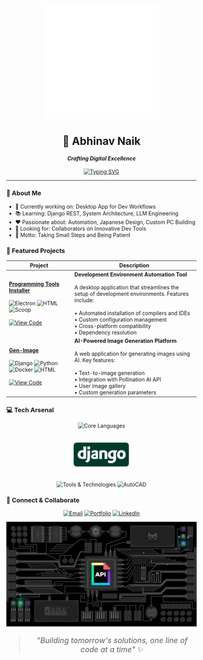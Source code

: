 <div align="center">
  <img src="./code.gif">
 
# 🌟 Abhinav Naik
#### _Crafting Digital Excellence_

[![Typing SVG](https://readme-typing-svg.herokuapp.com?font=Fira+Code&pause=1000&color=2E9FD1&center=true&vCenter=true&width=435&lines=Develop's+API;Automate+Process;Tech+Explorer)](https://git.io/typing-svg)
</div>

---
### 💫 About Me
- 🔭 Currently working on: Desktop App for Dev Workflows
- 📚 Learning: Django REST, System Architecture, LLM Engineering
- ❤️ Passionate about: Automation, Japanese Design, Custom PC Building
- 👥 Looking for: Collaborators on Innovative Dev Tools
- 🌟 Motto: Taking Small Steps and Being Patient

### 🚀 Featured Projects

| Project | Description |
|---------|-------------|
| [**Programming Tools Installer**](https://github.com/helloitsmeabhi/programming-tools-installer) <br><br> ![Electron](https://img.shields.io/badge/Electron-47848F?style=flat&logo=electron&logoColor=white) ![HTML](https://img.shields.io/badge/HTML-E34F26?style=flat&logo=html5&logoColor=white) ![Scoop](https://img.shields.io/badge/Scoop-00ADD8?style=flat&logo=windows&logoColor=white) <br><br> [![View Code](https://img.shields.io/badge/View_Code-181717?style=for-the-badge&logo=github&logoColor=white)](https://github.com/helloitsmeabhi/prginst) | **Development Environment Automation Tool** <br><br> A desktop application that streamlines the setup of development environments. Features include: <br><br> • Automated installation of compilers and IDEs <br> • Custom configuration management <br> • Cross-platform compatibility <br> • Dependency resolution |
| [**Gen-Image**](https://github.com/helloitsmeabhi/gen-image) <br><br> ![Django](https://img.shields.io/badge/Django-092E20?style=flat&logo=django&logoColor=white) ![Python](https://img.shields.io/badge/Python-3776AB?style=flat&logo=python&logoColor=white) ![Docker](https://img.shields.io/badge/Docker-2496ED?style=flat&logo=docker&logoColor=white) ![HTML](https://img.shields.io/badge/HTML-E34F26?style=flat&logo=html5&logoColor=white) <br><br> [![View Code](https://img.shields.io/badge/View_Code-181717?style=for-the-badge&logo=github&logoColor=white)](https://github.com/helloitsmeabhi/genimage) | **AI-Powered Image Generation Platform** <br><br> A web application for generating images using AI. Key features: <br><br> • Text-to-image generation <br> • Integration with Pollination AI API <br> • User image gallery <br> • Custom generation parameters |

### 💻 Tech Arsenal
<div align="center">

![Core Languages](https://skillicons.dev/icons?i=c,cpp,python,java,html,cs)

<img src="./django.png" alt="Django" width="150" style="margin: 20px 0">

![Tools & Technologies](https://skillicons.dev/icons?i=django,mysql,electron,vscode,visualstudio,git,docker)
![AutoCAD](https://img.shields.io/badge/-AutoCAD-0696D7?style=for-the-badge&logo=autodesk&logoColor=white)

</div>

### 🤝 Connect & Collaborate
<div align="center">

[![Email](https://img.shields.io/badge/Email-EA4335.svg?style=for-the-badge&logo=gmail&logoColor=white)](mailto:helloitsmeabhinav2003@gmail.com)
[![Portfolio](https://img.shields.io/badge/Portfolio-181717.svg?style=for-the-badge&logo=github&logoColor=white)](https://github.com/helloitsmeabhi)
[![LinkedIn](https://img.shields.io/badge/LinkedIn-0A66C2.svg?style=for-the-badge&logo=linkedin&logoColor=white)](https://www.linkedin.com/in/abhinav-naik-6520592b4/)

</div>

<div align="center" style="font-size:20px;">
  <img src="./backend.gif" alt="Backend Development">
  
  > _"Building tomorrow's solutions, one line of code at a time"_ ✨
</div>


